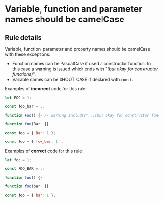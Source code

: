 # Variable, function and parameter names should be camelCase

## Rule details

Variable, function, parameter and property names should be camelCase with these exceptions:

- Function names can be PascalCase if used a constructor function. In this case a warning is issued which ends with "_(but okay for constructor functions)_".
- Variable names can be SHOUT_CASE if declared with `const`.

Examples of **incorrect** code for this rule:

```js
let FOO = 1;

const foo_bar = 1;

function Foo() {} // warning includes"...(but okay for constructor functions)"

function foo(Bar) {}

const foo = { Bar: 1 };

const foo = { foo_bar: 1 };
```

Examples of **correct** code for this rule:

```js
let foo = 1;

const FOO_BAR = 1;

function foo() {}

function foo(bar) {}

const foo = { bar: 1 };
```
